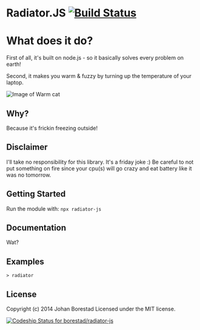 # Radiator.JS [![Build Status](https://secure.travis-ci.org/borestad/radiator-js.png?branch=master)](http://travis-ci.org/borestad/radiator-js)

# What does it do?

First of all, it's built on node.js - so it basically solves every problem on earth!

Second, it makes you warm & fuzzy by turning up the temperature of your laptop.

![Image of Warm cat](https://s-media-cache-ak0.pinimg.com/originals/06/34/f8/0634f8a6c52e425dec9a330f56898134.jpg)

## Why?

Because it's frickin freezing outside!

## Disclaimer

I'll take no responsibility for this library. It's a friday joke :)
Be careful to not put something on fire since your cpu(s) will go crazy and eat battery like it was no tomorrow.

## Getting Started

Run the module with: `npx radiator-js`

## Documentation

Wat?

## Examples

    > radiator

## License

Copyright (c) 2014 Johan Borestad
Licensed under the MIT license.

[ ![Codeship Status for borestad/radiator-js](https://www.codeship.io/projects/40155200-41a5-0132-2829-32846d08e1f5/status)](https://www.codeship.io/projects/44224)

